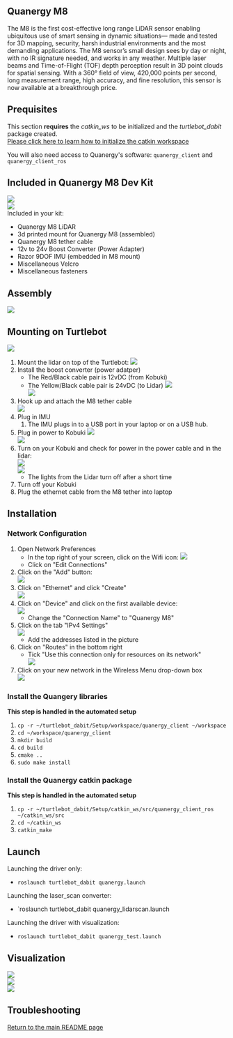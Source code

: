 ## Quanergy M8
The M8 is the first cost-effective long range LiDAR sensor enabling ubiquitous use of smart sensing in dynamic situations— made and tested for 3D mapping, security, harsh industrial environments and the most demanding applications. The M8 sensor’s small design sees by day or night, with no IR signature needed, and works in any weather. Multiple laser beams and Time-of-Flight (TOF) depth perception result in 3D point clouds for spatial sensing. With a 360° field of view, 420,000 points per second, long measurement range, high accuracy, and fine resolution, this sensor is now available at a breakthrough price.

## Prequisites
This section **requires** the *catkin_ws* to be initialized and the *turtlebot_dabit* package created.  
[Please click here to learn how to initialize the catkin workspace](08-Catkin_Workspace.md)  

You will also need access to Quanergy's software: `quanergy_client` and `quanergy_client_ros`

## Included in Quanergy M8 Dev Kit
![](Resources/19-included_in_box.jpg)  
![](Resources/19-in-kit.jpg)  
Included in your kit:  
- Quanergy M8 LiDAR  
- 3d printed mount for Quanergy M8 (assembled)  
- Quanergy M8 tether cable  
- 12v to 24v Boost Converter (Power Adapter)  
- Razor 9DOF IMU (embedded in M8 mount)  
- Miscellaneous Velcro  
- Miscellaneous fasteners  

## Assembly
![](Resources/19-m8.png)  

## Mounting on Turtlebot
![](Resources/19-turtlebot_m8.png)  

1. Mount the lidar on top of the Turtlebot:
    ![](Resources/19-screw_mounting.jpg)  
2. Install the boost converter (power adatper)  
    - The Red/Black cable pair is 12vDC (from Kobuki)
    - The Yellow/Black cable pair is 24vDC (to Lidar)
    ![](Resources/19-power_adapter.jpg)	 
    ![](Resources/19-power_mounting.jpg)	
3. Hook up and attach the M8 tether cable  
    ![](Resources/19-tether_connection.jpg)  
4. Plug in IMU
    1. The IMU plugs in to a USB port in your laptop or on a USB hub.  
5. Plug in power to Kobuki
    ![](Resources/19-kobuki_connectors.jpg)  
    ![](Resources/19-power_connection.jpg)  
6. Turn on your Kobuki and check for power in the power cable and in the lidar:    
    ![](Resources/19-power_light.jpg)  
    ![](Resources/19-lidar_on.jpg)  
    - The lights from the Lidar turn off after a short time  
7. Turn off your Kobuki
8. Plug the ethernet cable from the M8 tether into laptop  

## Installation
### Network Configuration
1. Open Network Preferences
    - In the top right of your screen, click on the Wifi icon:
    ![](Resources/19-network.png)  
    - Click on "Edit Connections"  
2. Click on the "Add" button:  
    ![](Resources/19-network_edit_connection_1.png)
3. Click on "Ethernet" and click "Create"  
    ![](Resources/19-network_edit_connection_2.png)  
4. Click on "Device" and click on the first available device:  
    ![](Resources/19-network_edit_connection_3.png)  
    - Change the "Connection Name" to "Quanergy M8"  
5. Click on the tab "IPv4 Settings"  
    ![](Resources/19-network_edit_connection_4.png)  
    - Add the addresses listed in the picture  
6. Click on "Routes" in the bottom right  
    - Tick "Use this connection only for resources on its network"  
    ![](Resources/19-network_edit_connection_5.png)  
7. Click on your new network in the Wireless Menu drop-down box  
    ![](Resources/19-ethernet_network.png)  
### Install the Quangery libraries
**This step is handled in the automated setup**  
1. `cp -r ~/turtlebot_dabit/Setup/workspace/quanergy_client ~/workspace`  
2. `cd ~/workspace/quanergy_client`  
3. `mkdir build`  
4. `cd build`  
5. `cmake ..`  
6. `sudo make install`  

### Install the Quanergy catkin package
**This step is handled in the automated setup**
1. `cp -r ~/turtlebot_dabit/Setup/catkin_ws/src/quanergy_client_ros ~/catkin_ws/src`
2. `cd ~/catkin_ws`
3. `catkin_make`

## Launch
Launching the driver only:  
- `roslaunch turtlebot_dabit quanergy.launch`  

Launching the laser_scan converter:  
- `roslaunch turtlebot_dabit quanergy_lidarscan.launch  

Launching the driver with visualization:  
- `roslaunch turtlebot_dabit quanergy_test.launch`  

## Visualization
![](Resources/19-vis1.png)  
![](Resources/19-vis2.png)  
![](Resources/19-vis3.png)  

## Troubleshooting


[Return to the main README page](/README.md)
